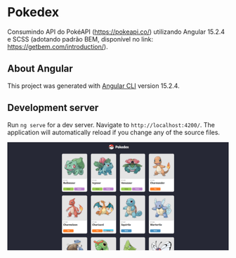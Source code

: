 # Pokedex

Consumindo API do PokéAPI (https://pokeapi.co/) utilizando Angular 15.2.4 e SCSS (adotando padrão BEM, disponível no link: https://getbem.com/introduction/).

## About Angular

This project was generated with [Angular CLI](https://github.com/angular/angular-cli) version 15.2.4.

## Development server

Run `ng serve` for a dev server. Navigate to `http://localhost:4200/`. The application will automatically reload if you change any of the source files.

![Pokedex](pokedex.png)
